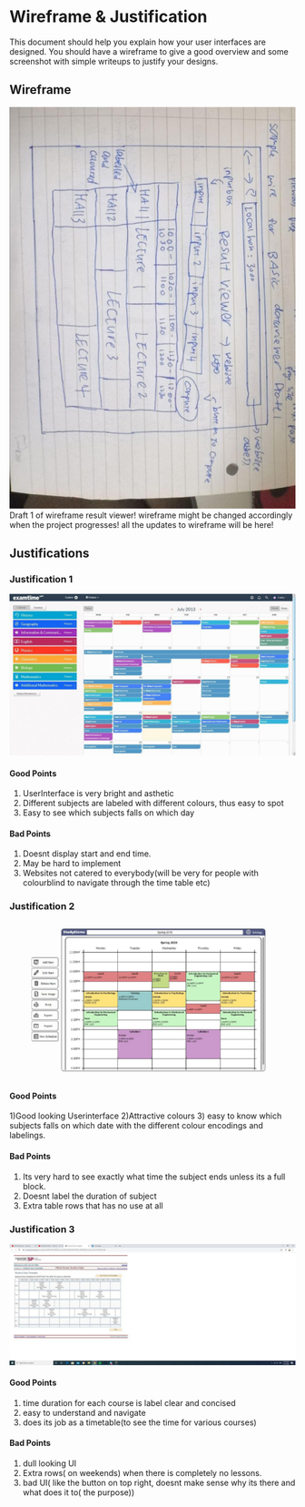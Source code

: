 # Wireframe & Justification

This document should help you explain how your user interfaces are designed. You should have a wireframe to give a good overview and some screenshot with simple writeups to justify your designs.

## Wireframe

![wireframe_result_viewer](/worksheets/wireframes/assets/wireframe_result_viewer.jpg)
Draft 1 of wireframe result viewer! wireframe might be changed accordingly when the project progresses! all the updates to wireframe will be here! 


## Justifications

### Justification 1
![justification 1](/worksheets/wireframes/assets/resultviewer_1.jpg)


#### Good Points

1. UserInterface is very bright and asthetic
2. Different subjects are labeled with different colours, thus easy to spot
3. Easy to see which subjects falls on which day

#### Bad Points

1. Doesnt display start and end time.
2. May be hard to implement
3. Websites not catered to everybody(will be very for people with colourblind to navigate through the time table etc)

### Justification 2

![justification 2](/worksheets/wireframes/assets/resultviewer_2.jpg)

#### Good Points
1)Good looking Userinterface
2)Attractive colours
3) easy to know which subjects falls on which date with the different colour encodings and labelings.

#### Bad Points
1) Its very hard to see exactly what time the subject ends unless its a full block.
2) Doesnt label the duration of subject
3) Extra table rows that has no use at all

### Justification 3

![justification 3](/worksheets/wireframes/assets/resultviewer_3.jpg)

#### Good Points
1) time duration for each course is label clear and concised
2) easy to understand and navigate
3) does its job as a timetable(to see the time for various courses)

#### Bad Points
1) dull looking UI
2) Extra rows( on weekends) when there is completely no lessons.
3) bad UI( like the button on top right, doesnt make sense why its there and what does it to( the purpose))
